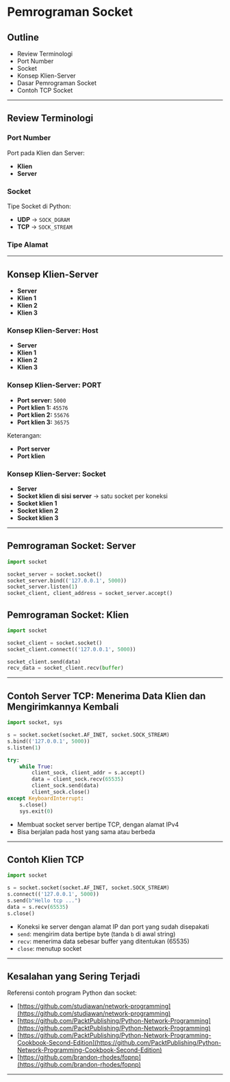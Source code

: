# Pemrograman Socket

## Outline
- Review Terminologi
- Port Number
- Socket
- Konsep Klien-Server
- Dasar Pemrograman Socket
- Contoh TCP Socket

---

## Review Terminologi

### Port Number
Port pada Klien dan Server:
- **Klien**
- **Server**

### Socket
Tipe Socket di Python:
- **UDP** → `SOCK_DGRAM`
- **TCP** → `SOCK_STREAM`

### Tipe Alamat

---

## Konsep Klien-Server

- **Server**
- **Klien 1**
- **Klien 2**
- **Klien 3**

### Konsep Klien-Server: Host
- **Server**
- **Klien 1**
- **Klien 2**
- **Klien 3**

### Konsep Klien-Server: PORT
- **Port server:** `5000`
- **Port klien 1:** `45576`
- **Port klien 2:** `55676`
- **Port klien 3:** `36575`

Keterangan:
- **Port server**
- **Port klien**

### Konsep Klien-Server: Socket
- **Server**
- **Socket klien di sisi server** → satu socket per koneksi
- **Socket klien 1**
- **Socket klien 2**
- **Socket klien 3**

---

## Pemrograman Socket: Server

```python
import socket

socket_server = socket.socket()
socket_server.bind(('127.0.0.1', 5000))
socket_server.listen(1)
socket_client, client_address = socket_server.accept()
```

## Pemrograman Socket: Klien

```python
import socket

socket_client = socket.socket()
socket_client.connect(('127.0.0.1', 5000))
```

```python
socket_client.send(data)
recv_data = socket_client.recv(buffer)
```

---

## Contoh Server TCP: Menerima Data Klien dan Mengirimkannya Kembali

```python
import socket, sys

s = socket.socket(socket.AF_INET, socket.SOCK_STREAM)
s.bind(('127.0.0.1', 5000))
s.listen(1)

try:
    while True:
        client_sock, client_addr = s.accept()
        data = client_sock.recv(65535)
        client_sock.send(data)
        client_sock.close()
except KeyboardInterrupt:
    s.close()
    sys.exit(0)
```

- Membuat socket server bertipe TCP, dengan alamat IPv4
- Bisa berjalan pada host yang sama atau berbeda

---

## Contoh Klien TCP

```python
import socket

s = socket.socket(socket.AF_INET, socket.SOCK_STREAM)
s.connect(('127.0.0.1', 5000))
s.send(b"Hello tcp ...")
data = s.recv(65535)
s.close()
```

- Koneksi ke server dengan alamat IP dan port yang sudah disepakati
- `send`: mengirim data bertipe byte (tanda `b` di awal string)
- `recv`: menerima data sebesar buffer yang ditentukan (65535)
- `close`: menutup socket

---

## Kesalahan yang Sering Terjadi

Referensi contoh program Python dan socket:
- [https://github.com/studiawan/network-programming](https://github.com/studiawan/network-programming)
- [https://github.com/PacktPublishing/Python-Network-Programming](https://github.com/PacktPublishing/Python-Network-Programming)
- [https://github.com/PacktPublishing/Python-Network-Programming-Cookbook-Second-Edition](https://github.com/PacktPublishing/Python-Network-Programming-Cookbook-Second-Edition)
- [https://github.com/brandon-rhodes/fopnp](https://github.com/brandon-rhodes/fopnp)

---

